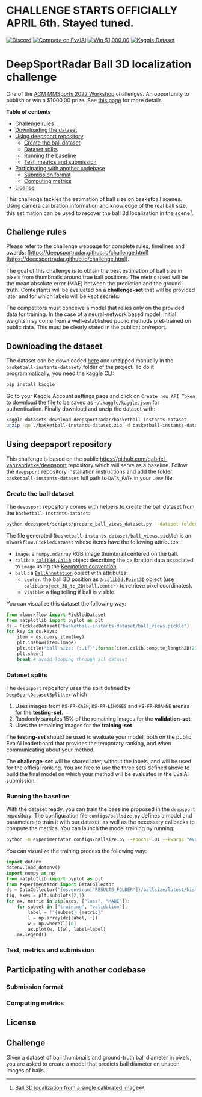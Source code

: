 # CHALLENGE STARTS OFFICIALLY APRIL 6th. Stayed tuned.


[![Discord](https://badgen.net/badge/icon/discord?icon=discord&label)](https://discord.gg/JvMQgMkpkm)
[![Compete on EvalAI](https://badgen.net/badge/compete%20on/EvalAI/blue)](https://eval.ai/web/challenges/challenge-page/1685/overview)
[![Win $1,000.00](https://badgen.net/badge/win/%241%2C000.00/yellow)](http://mmsports.multimedia-computing.de/mmsports2022/challenge.html)
[![Kaggle Dataset](https://badgen.net/badge/kaggle/dataset/blue)](https://www.kaggle.com/datasets/deepsportradar/basketball-instants-dataset)


# DeepSportRadar Ball 3D localization challenge

One of the [ACM MMSports 2022 Workshop](http://mmsports.multimedia-computing.de/mmsports2022/index.html) challenges. An opportunity to publish or win a $1000,00 prize. See [this page](http://mmsports.multimedia-computing.de/mmsports2022/challenge.html) for more details.

**Table of contents**
- [Challenge rules](#challenge-rules)
- [Downloading the dataset](#downloading-the-dataset)
- [Using deepsport repository](#using-deepsport-repository)
  - [Create the ball dataset](#create-the-ball-dataset)
  - [Dataset splits](#dataset-splits)
  - [Running the baseline](#running-the-baseline)
  - [Test, metrics and submission](#test-metrics-and-submission)
- [Participating with another codebase](#participating-with-another-codebase)
  - [Submission format](#submission-format)
  - [Computing metrics](#computing-metrics)
- [License](#license)

This challenge tackles the estimation of ball size on basketball scenes. Using camera calibration information and knowledge of the real ball size, this estimation can be used to recover the ball 3d localization in the scene[^1].

## Challenge rules

Please refer to the challenge webpage for complete rules, timelines and awards: [https://deepsportradar.github.io/challenge.html](https://deepsportradar.github.io/challenge.html).

The goal of this challenge is to obtain the best estimation of ball size in pixels from thumbnails around true ball positions. The metric used will be the mean absolute error (MAE) between the prediction and the ground-truth.
Contestants will be evaluated on a **challenge-set** that will be provided later and for which labels will be kept secrets.

The competitors must conceive a model that relies only on the provided data for training. In the case of a neural-network based model, initial weights may come from a well-established public methods pret-trained on public data. This must be clearly stated in the publication/report.

## Downloading the dataset

The dataset can be downloaded [here](https://www.kaggle.com/datasets/deepsportradar/basketball-instants-dataset) and unzipped manually in the `basketball-instants-dataset/` folder of the project. To do it programmatically, you need the kaggle CLI:

```bash
pip install kaggle
```

Go to your Kaggle Account settings page and click on `Create new API Token` to download the file to be saved as `~/.kaggle/kaggle.json` for authentication. Finally download and unzip the dataset with:

```bash
kaggle datasets download deepsportradar/basketball-instants-dataset
unzip -qo ./basketball-instants-dataset.zip -d basketball-instants-dataset
```

## Using deepsport repository

This challenge is based on the public https://github.com/gabriel-vanzandycke/deepsport repository which will serve as a baseline.
Follow the `deepsport` repository installation instructions and add the folder `basketball-instants-dataset` full path to `DATA_PATH` in your `.env` file.

### Create the ball dataset

The `deepsport` repository comes with helpers to create the ball dataset from the `basketball-instants-dataset`:
```bash
python deepsport/scripts/prepare_ball_views_dataset.py --dataset-folder basketball-instants-dataset
```

The file generated (`basketball-instants-dataset/ball_views.pickle`) is an `mlworkflow.PickledDataset` whose items have the following attributes:
- `image`: a `numpy.ndarray` RGB image thumbnail centered on the ball.
- `calib`: a [`calib3d.Calib`](https://ispgroupucl.github.io/calib3d/calib3d/calib.html#implementation) object describing the calibration data associated to `image` using the [Keemotion convention](https://gitlab.com/deepsport/deepsport_utilities/-/blob/main/calibration.md#working-with-calibrated-images-captured-by-the-keemotion-system).
- `ball` : a [`BallAnnotation`](https://gitlab.com/deepsport/deepsport_utilities/-/blob/main/deepsport_utilities/ds/instants_dataset/instants_dataset.py#L264) object with attributes:
  - `center`: the ball 3D position as a [`calib3d.Point3D`](https://ispgroupucl.github.io/calib3d/calib3d/points.html) object (use `calib.project_3D_to_2D(ball.center)` to retrieve pixel coordinates).
  - `visible`: a flag telling if ball is visible.

You can visualize this dataset the following way:
```python
from mlworkflow import PickledDataset
from matplotlib import pyplot as plt
ds = PickledDataset("basketball-instants-dataset/ball_views.pickle")
for key in ds.keys:
    item = ds.query_item(key)
    plt.imshow(item.image)
    plt.title("ball size: {:.1f}".format(item.calib.compute_length2D(23, item.ball.center)[0]))
    plt.show()
    break # avoid looping through all dataset
```

### Dataset splits

The `deepsport` repository uses the split defined by [`DeepSportDatasetSplitter`](https://gitlab.com/deepsport/deepsport_utilities/-/blob/main/deepsport_utilities/ds/instants_dataset/dataset_splitters.py#L6) which
1. Uses images from `KS-FR-CAEN`, `KS-FR-LIMOGES` and `KS-FR-ROANNE` arenas for the **testing-set**.
2. Randomly samples 15% of the remaining images for the **validation-set**
3. Uses the remaining images for the **training-set**.

The **testing-set** should be used to evaluate your model, both on the public EvalAI leaderboard that provides the temporary ranking, and when communicating about your method.

The **challenge-set** will be shared later, without the labels, and will be used for the official ranking. You are free to use the three sets defined above to build the final model on which your method will be evaluated in the EvalAI submission.

### Running the baseline

With the dataset ready, you can train the baseline proposed in the `deepsport` repository.
The configuration file `configs/ballsize.py` defines a model and parameters to train it with our dataset, as well as the necessary callbacks to compute the metrics. You can launch the model training by running:
```bash
python -m experimentator configs/ballsize.py --epochs 101 --kwargs "eval_epochs=range(0,101,20)"
```

You can vizualize the training process the following way:

```python
import dotenv
dotenv.load_dotenv()
import numpy as np
from matplotlib import pyplot as plt
from experimentator import DataCollector
dc = DataCollector("{os.environ['RESULTS_FOLDER']}/ballsize/latest/history.dcp")
fig, axes = plt.subplots(2,1)
for ax, metric in zip(axes, ["loss", "MADE"]):
    for subset in ["training", "validation"]:
        label = f"{subset}_{metric}"
        l = np.array(dc[label, :])
        w = np.where(l)[0]
        ax.plot(w, l[w], label=label)
    ax.legend()
```

### Test, metrics and submission

## Participating with another codebase

### Submission format
### Computing metrics

## License




## Challenge
Given a dataset of ball thumbnails and ground-truth ball diameter in pixels, you are asked to create a model that predicts ball diameter on unseen images of balls.


[^1]: [Ball 3D localization from a single calibrated image](https://arxiv.org/abs/2204.00003)
